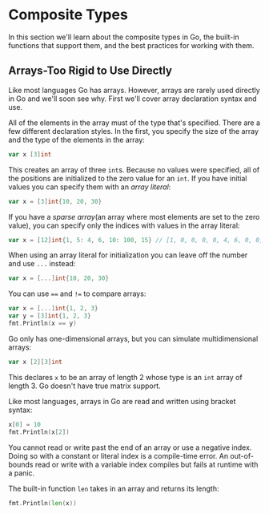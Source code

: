 # Composite Types
In this section we'll learn about the composite types in Go, the built-in functions that support them, and the best practices for working with them.

## Arrays-Too Rigid to Use Directly
Like most languages Go has arrays. However, arrays are rarely used directly in Go and we'll soon see why. First we'll cover array declaration syntax and use.

All of the elements in the array must of the type that's specified. There are a few different declaration styles. In the first, you specify the size of the array and the type of the elements in the array:

```go
var x [3]int
```

This creates an array of three `int`s. Because no values were specified, all of the positions are initialized to the zero value for an `int`. If you have initial values you can specify them with an *array literal*:

```go 
var x = [3]int{10, 20, 30}
```

If you have a *sparse array*(an array where most elements are set to the zero value), you can specify only the indices with values in the array literal:

```go
var x = [12]int{1, 5: 4, 6, 10: 100, 15} // [1, 0, 0, 0, 0, 4, 6, 0, 0, 0, 100, 15]
```

When using an array literal for initialization you can leave off the number and use `...` instead:

```go
var x = [...]int{10, 20, 30}
```

You can use `==` and `!=` to compare arrays:

```go
var x = [...]int{1, 2, 3}
var y = [3]int{1, 2, 3}
fmt.Println(x == y)
```

Go only has one-dimensional arrays, but you can simulate multidimensional arrays:

```go
var x [2][3]int
```

This declares `x` to be an array of length 2 whose type is an `int` array of length 3. Go doesn't have true matrix support.

Like most languages, arrays in Go are read and written using bracket syntax:

```go
x[0] = 10
fmt.Println(x[2])
```

You cannot read or write past the end of an array or use a negative index. Doing so with a constant or literal index is a compile-time error. An out-of-bounds read or write with a variable index compiles but fails at runtime with a panic. 

The built-in function `len` takes in an array and returns its length:

```go
fmt.Println(len(x))
```


